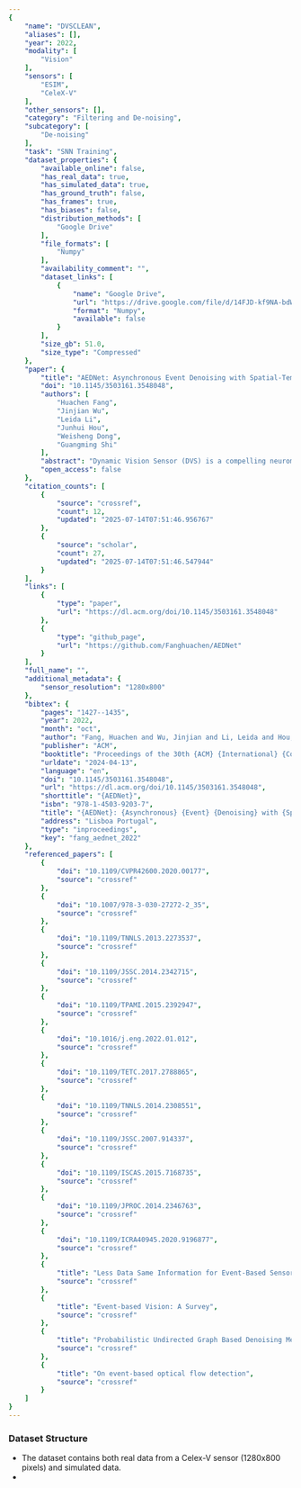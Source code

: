 ```yaml
---
{
    "name": "DVSCLEAN",
    "aliases": [],
    "year": 2022,
    "modality": [
        "Vision"
    ],
    "sensors": [
        "ESIM",
        "CeleX-V"
    ],
    "other_sensors": [],
    "category": "Filtering and De-noising",
    "subcategory": [
        "De-noising"
    ],
    "task": "SNN Training",
    "dataset_properties": {
        "available_online": false,
        "has_real_data": true,
        "has_simulated_data": true,
        "has_ground_truth": false,
        "has_frames": true,
        "has_biases": false,
        "distribution_methods": [
            "Google Drive"
        ],
        "file_formats": [
            "Numpy"
        ],
        "availability_comment": "",
        "dataset_links": [
            {
                "name": "Google Drive",
                "url": "https://drive.google.com/file/d/14FJD-kf9NA-bdWVWHK35ewLiLVdBnNSq/view",
                "format": "Numpy",
                "available": false
            }
        ],
        "size_gb": 51.0,
        "size_type": "Compressed"
    },
    "paper": {
        "title": "AEDNet: Asynchronous Event Denoising with Spatial-Temporal Correlation among Irregular Data",
        "doi": "10.1145/3503161.3548048",
        "authors": [
            "Huachen Fang",
            "Jinjian Wu",
            "Leida Li",
            "Junhui Hou",
            "Weisheng Dong",
            "Guangming Shi"
        ],
        "abstract": "Dynamic Vision Sensor (DVS) is a compelling neuromorphic camera compared to conventional camera, but it suffers from fiercer noise. Due to the nature of irregular format and asynchronous readout, DVS data is always transformed into a regular tensor (e.g., 3D voxel or image) for deep learning method, which corrupts its own asynchronous properties. To maintain asynchronous, we establish an innovative asynchronous event denoise neural network, named AEDNet, which directly consumes the correlation of the irregular signal in spatial-temporal range without destroying its original structural property. Based on the property of continuation in temporal domain and discreteness in spatial domain, we decompose the DVS signal into two parts, i.e., temporal correlation and spatial affinity, and separately process these two parts. Our spatial feature embedding unit is a unique feature extraction module that extracts feature from event-level, which perfectly maintains its spatial-temporal correlation. To test effectiveness, we build a novel dataset named DVSCLEAN containing both simulated and real-world data. The experimental results of AEDNet achieve SOTA",
        "open_access": false
    },
    "citation_counts": [
        {
            "source": "crossref",
            "count": 12,
            "updated": "2025-07-14T07:51:46.956767"
        },
        {
            "source": "scholar",
            "count": 27,
            "updated": "2025-07-14T07:51:46.547944"
        }
    ],
    "links": [
        {
            "type": "paper",
            "url": "https://dl.acm.org/doi/10.1145/3503161.3548048"
        },
        {
            "type": "github_page",
            "url": "https://github.com/Fanghuachen/AEDNet"
        }
    ],
    "full_name": "",
    "additional_metadata": {
        "sensor_resolution": "1280x800"
    },
    "bibtex": {
        "pages": "1427--1435",
        "year": 2022,
        "month": "oct",
        "author": "Fang, Huachen and Wu, Jinjian and Li, Leida and Hou, Junhui and Dong, Weisheng and Shi, Guangming",
        "publisher": "ACM",
        "booktitle": "Proceedings of the 30th {ACM} {International} {Conference} on {Multimedia}",
        "urldate": "2024-04-13",
        "language": "en",
        "doi": "10.1145/3503161.3548048",
        "url": "https://dl.acm.org/doi/10.1145/3503161.3548048",
        "shorttitle": "{AEDNet}",
        "isbn": "978-1-4503-9203-7",
        "title": "{AEDNet}: {Asynchronous} {Event} {Denoising} with {Spatial}-{Temporal} {Correlation} among {Irregular} {Data}",
        "address": "Lisboa Portugal",
        "type": "inproceedings",
        "key": "fang_aednet_2022"
    },
    "referenced_papers": [
        {
            "doi": "10.1109/CVPR42600.2020.00177",
            "source": "crossref"
        },
        {
            "doi": "10.1007/978-3-030-27272-2_35",
            "source": "crossref"
        },
        {
            "doi": "10.1109/TNNLS.2013.2273537",
            "source": "crossref"
        },
        {
            "doi": "10.1109/JSSC.2014.2342715",
            "source": "crossref"
        },
        {
            "doi": "10.1109/TPAMI.2015.2392947",
            "source": "crossref"
        },
        {
            "doi": "10.1016/j.eng.2022.01.012",
            "source": "crossref"
        },
        {
            "doi": "10.1109/TETC.2017.2788865",
            "source": "crossref"
        },
        {
            "doi": "10.1109/TNNLS.2014.2308551",
            "source": "crossref"
        },
        {
            "doi": "10.1109/JSSC.2007.914337",
            "source": "crossref"
        },
        {
            "doi": "10.1109/ISCAS.2015.7168735",
            "source": "crossref"
        },
        {
            "doi": "10.1109/JPROC.2014.2346763",
            "source": "crossref"
        },
        {
            "doi": "10.1109/ICRA40945.2020.9196877",
            "source": "crossref"
        },
        {
            "title": "Less Data Same Information for Event-Based Sensors",
            "source": "crossref"
        },
        {
            "title": "Event-based Vision: A Survey",
            "source": "crossref"
        },
        {
            "title": "Probabilistic Undirected Graph Based Denoising Method for Dynamic Vision Sensor",
            "source": "crossref"
        },
        {
            "title": "On event-based optical flow detection",
            "source": "crossref"
        }
    ]
}
---
```


### Dataset Structure

- The dataset contains both real data from a Celex-V sensor (1280x800 pixels) and simulated data.
-
